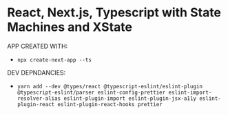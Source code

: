 # React, Next.js, Typescript with State Machines and XState

APP CREATED WITH:

- `npx create-next-app --ts`

DEV DEPNDANCIES:

- `yarn add --dev @types/react @typescript-eslint/eslint-plugin @typescript-eslint/parser eslint-config-prettier eslint-import-resolver-alias eslint-plugin-import eslint-plugin-jsx-a11y eslint-plugin-react eslint-plugin-react-hooks prettier`
